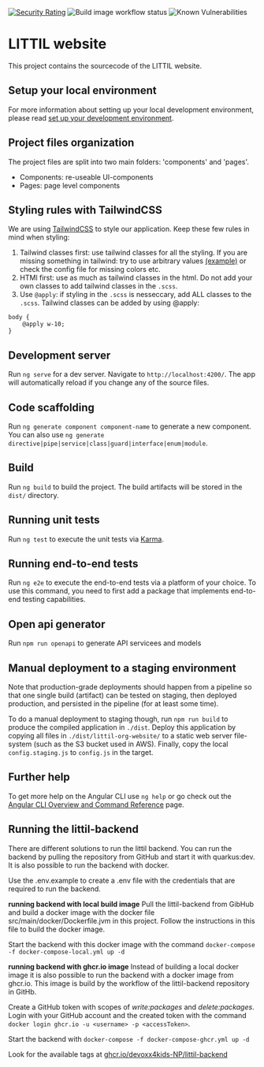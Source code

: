 [![Security Rating](https://sonarcloud.io/api/project_badges/measure?project=littil-frontend&metric=security_rating)](https://sonarcloud.io/summary/new_code?id=littil-frontend)
![Build image workflow status](https://github.com/Devoxx4Kids-NPO/littil-frontend/actions/workflows/publish-build-container.yml/badge.svg)
![Known Vulnerabilities](https://snyk.io/test/github/Devoxx4Kids-NPO/littil-frontend/badge.svg)

# LITTIL website

This project contains the sourcecode of the LITTIL website.

## Setup your local environment

For more information about setting up your local development environment, please read [set up your development environment](https://devoxx4kids-npo.github.io/littil-documentation/platform/local-development/set-up-frontend-environment).

## Project files organization

The project files are split into two main folders: 'components' and 'pages'.

- Components: re-useable UI-components
- Pages: page level components

## Styling rules with TailwindCSS

We are using [TailwindCSS](https://tailwindcss.com/) to style our application. Keep these few rules in mind when styling:

1. Tailwind classes first: use tailwind classes for all the styling. If you are missing something in tailwind: try to use arbitrary values [(example)](https://tailwindcss.com/docs/width#arbitrary-values) or check the config file for missing colors etc.
1. HTMl first: use as much as tailwind classes in the html. Do not add your own classes to add tailwind classes in the `.scss`.
1. Use `@apply`: if styling in the `.scss` is nesseccary, add ALL classes to the `.scss`. Tailwind classes can be added by using @apply:

```
body {
    @apply w-10;
}
```

## Development server

Run `ng serve` for a dev server. Navigate to `http://localhost:4200/`. The app will automatically reload if you change any of the source files.

## Code scaffolding

Run `ng generate component component-name` to generate a new component. You can also use `ng generate directive|pipe|service|class|guard|interface|enum|module`.

## Build

Run `ng build` to build the project. The build artifacts will be stored in the `dist/` directory.

## Running unit tests

Run `ng test` to execute the unit tests via [Karma](https://karma-runner.github.io).

## Running end-to-end tests

Run `ng e2e` to execute the end-to-end tests via a platform of your choice. To use this command, you need to first add a package that implements end-to-end testing capabilities.

## Open api generator

Run `npm run openapi` to generate API servicees and models

## Manual deployment to a staging environment

Note that production-grade deployments should happen from a pipeline so that one single build (artifact) can be tested on staging, then deployed production, and persisted in the pipeline (for at least some time).

To do a manual deployment to staging though, run `npm run build` to produce the compiled application in `./dist`. Deploy this application by copying all files in `./dist/littil-org-website/` to a static web server file-system (such as the S3 bucket used in AWS). Finally, copy the local `config.staging.js` to `config.js` in the target.

## Further help

To get more help on the Angular CLI use `ng help` or go check out the [Angular CLI Overview and Command Reference](https://angular.io/cli) page.

## Running the littil-backend

There are different solutions to run the littil backend. You can run the backend by pulling the repository from GitHub and start it with quarkus:dev. 
It is also possible to run the backend with docker. 

Use the .env.example to create a .env file with the credentials that are required to run the backend.

**running backend with local build image**
Pull the littil-backend from GibHub and build a docker image with the docker file src/main/docker/Dockerfile.jvm in this project.
Follow the instructions in this file to build the docker image.

Start the backend with this docker image with the command `docker-compose -f docker-compose-local.yml up -d`


**running backend with ghcr.io image**
Instead of building a local docker image it is also possible to run the backend with a docker image from ghcr.io. This image is build  by the workflow of the littil-backend repository in GitHb.

Create a GitHub token with scopes of *write:packages* and *delete:packages*.
Login with your GitHub account and the created token with the command `docker login ghcr.io -u <username> -p <accessToken>`. 

Start the backend with `docker-compose -f docker-compose-ghcr.yml up -d`

Look for the available tags at [ghcr.io/devoxx4kids-NP/littil-backend](https://ghcr.io/devoxx4kids-NPO/littil-backend)
